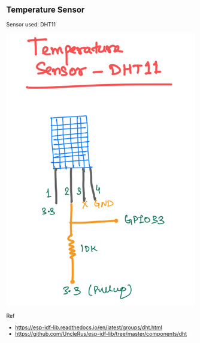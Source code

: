 ## Temperature Sensor
Sensor used: DHT11

![image info](./images/dht11.png)


Ref
- https://esp-idf-lib.readthedocs.io/en/latest/groups/dht.html
- https://github.com/UncleRus/esp-idf-lib/tree/master/components/dht
